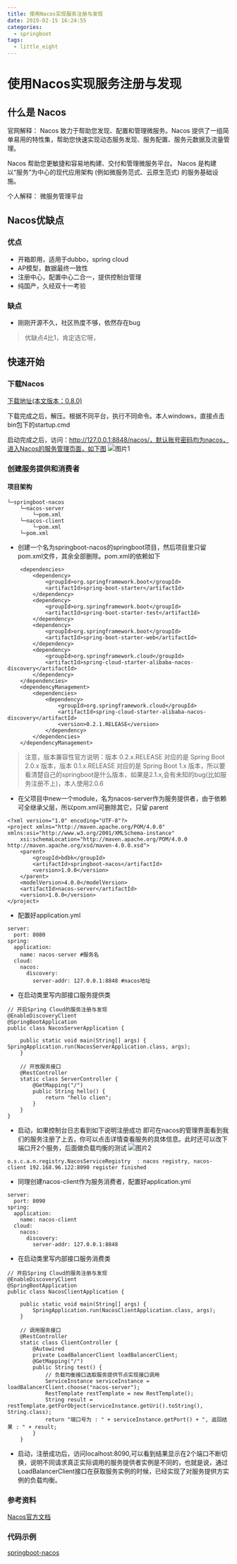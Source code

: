 ```yaml
---
title: 使用Nacos实现服务注册与发现
date: 2019-02-15 16:24:55
categories: 
  - springboot
tags: 
  - little_eight
---
```


# 使用Nacos实现服务注册与发现

## 什么是 Nacos

官网解释：
Nacos 致力于帮助您发现、配置和管理微服务。Nacos 提供了一组简单易用的特性集，帮助您快速实现动态服务发现、服务配置、服务元数据及流量管理。

Nacos 帮助您更敏捷和容易地构建、交付和管理微服务平台。 Nacos 是构建以“服务”为中心的现代应用架构 (例如微服务范式、云原生范式) 的服务基础设施。

个人解释：
微服务管理平台

## Nacos优缺点

### 优点
* 开箱即用，适用于dubbo，spring cloud
* AP模型，数据最终一致性
* 注册中心，配置中心二合一，提供控制台管理
* 纯国产，久经双十一考验

### 缺点
* 刚刚开源不久，社区热度不够，依然存在bug
> 优缺点4比1，肯定选它呀，

## 快速开始

### 下载Nacos

[下载地址(本文版本：0.8.0)](ttps://github.com/alibaba/nacos/releases)

下载完成之后，解压。根据不同平台，执行不同命令。本人windows，直接点击bin包下的startup.cmd

启动完成之后，访问：http://127.0.0.1:8848/nacos/，默认账号密码均为nacos，进入Nacos的服务管理页面，如下图
![图片1](http://m.qpic.cn/psb?/V10I7pAv28bqXz/FRliIMZ6Ky1H.7VQ7sO0eA57sEryF7oUAD5xjnHQoto!/b/dFIBAAAAAAAA&bo=VwevAQAAAAARF94!&rf=viewer_4)
### 创建服务提供和消费者

#### 项目架构

```
└─springboot-nacos
    └─nacos-server
        └─pom.xml
    └─nacos-client
        └─pom.xml
    └─pom.xml
```
* 创建一个名为springboot-nacos的springboot项目，然后项目里只留pom.xml文件，其余全部删除。pom.xml的依赖如下

```
	<dependencies>
		<dependency>
			<groupId>org.springframework.boot</groupId>
			<artifactId>spring-boot-starter</artifactId>
		</dependency>
		<dependency>
			<groupId>org.springframework.boot</groupId>
			<artifactId>spring-boot-starter-test</artifactId>
		</dependency>
		<dependency>
			<groupId>org.springframework.boot</groupId>
			<artifactId>spring-boot-starter-web</artifactId>
		</dependency>
		<dependency>
			<groupId>org.springframework.cloud</groupId>
			<artifactId>spring-cloud-starter-alibaba-nacos-discovery</artifactId>
		</dependency>
	</dependencies>
	<dependencyManagement>
		<dependencies>
			<dependency>
				<groupId>org.springframework.cloud</groupId>
				<artifactId>spring-cloud-starter-alibaba-nacos-discovery</artifactId>
				<version>0.2.1.RELEASE</version>
			</dependency>
		</dependencies>
	</dependencyManagement>
```
> 注意，版本兼容性官方说明：版本 0.2.x.RELEASE 对应的是 Spring Boot 2.0.x 版本，版本 0.1.x.RELEASE 对应的是 Spring Boot 1.x 版本，所以要看清楚自己的springboot是什么版本，如果是2.1.x,会有未知的bug(比如服务注册不上)，本人使用2.0.6

* 在父项目中new一个module，名为nacos-server作为服务提供者，由于依赖可全继承父层，所以pom.xml可删除其它，只留 parent
```
<?xml version="1.0" encoding="UTF-8"?>
<project xmlns="http://maven.apache.org/POM/4.0.0" xmlns:xsi="http://www.w3.org/2001/XMLSchema-instance"
	xsi:schemaLocation="http://maven.apache.org/POM/4.0.0 http://maven.apache.org/xsd/maven-4.0.0.xsd">
	<parent>
		<groupId>bdbk</groupId>
		<artifactId>springboot-nacos</artifactId>
		<version>1.0.0</version>
	</parent>
	<modelVersion>4.0.0</modelVersion>
	<artifactId>nacos-server</artifactId>
	<version>1.0.0</version>
</project>
```

* 配置好application.yml

```
server:
  port: 8080
spring:
  application:
    name: nacos-server #服务名
  cloud:
    nacos:
      discovery:
        server-addr: 127.0.0.1:8848 #nacos地址
```

* 在启动类里写内部接口服务提供类
```
// 开启Spring Cloud的服务注册与发现
@EnableDiscoveryClient
@SpringBootApplication
public class NacosServerApplication {

	public static void main(String[] args) {
SpringApplication.run(NacosServerApplication.class, args);
	}

	// 开放服务接口
	@RestController
	static class ServerController {
		@GetMapping("/")
		public String hello() {
			return "hello clien";
		}
	}
}
```

* 启动，如果控制台日志看到如下说明注册成功 即可在nacos的管理界面看到我们的服务注册了上去，你可以点击详情查看服务的具体信息。此时还可以改下端口开2个服务，后面做负载均衡的测试
![图片2](http://m.qpic.cn/psb?/V10I7pAv28bqXz/Qx45qPIDBJt2GzSQ3DWb*mQIWIUtJrqksyULq.a9KQ4!/b/dDUBAAAAAAAA&bo=YwcfAgAAAAARF1k!&rf=viewer_4)
```
o.s.c.a.n.registry.NacosServiceRegistry  : nacos registry, nacos-client 192.168.96.122:8090 register finished
```

* 同理创建nacos-client作为服务消费者，配置好application.yml
```
server:
  port: 8090
spring:
  application:
    name: nacos-client
  cloud:
    nacos:
      discovery:
        server-addr: 127.0.0.1:8848

```

* 在启动类里写内部接口服务消费类

```
// 开启Spring Cloud的服务注册与发现
@EnableDiscoveryClient
@SpringBootApplication
public class NacosClientApplication {

	public static void main(String[] args) {
		SpringApplication.run(NacosClientApplication.class, args);
	}

	// 调用服务接口
	@RestController
	static class ClientController {
		@Autowired
		private LoadBalancerClient loadBalancerClient;
		@GetMapping("/")
		public String test() {
			// 负载均衡接口选取服务提供节点实现接口调用
			ServiceInstance serviceInstance = loadBalancerClient.choose("nacos-server");
			RestTemplate restTemplate = new RestTemplate();
			String result = restTemplate.getForObject(serviceInstance.getUri().toString(), String.class);
			return "端口号为 : " + serviceInstance.getPort() + ", 返回结果 : " + result;
		}
	}
```

* 启动，注册成功后，访问localhost:8090,可以看到结果显示在2个端口不断切换，说明不同请求真正实际调用的服务提供者实例是不同的，也就是说，通过LoadBalancerClient接口在获取服务实例的时候，已经实现了对服务提供方实例的负载均衡。

### 参考资料

[Nacos官方文档](https://nacos.io/zh-cn/docs/quick-start-spring-cloud.html)

### 代码示例

[springboot-nacos](https://github.com/little-eight-china/springboot-project/tree/master/springboot-nacos)




